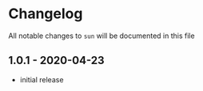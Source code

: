 # Changelog

All notable changes to `sun` will be documented in this file

## 1.0.1 - 2020-04-23

- initial release
